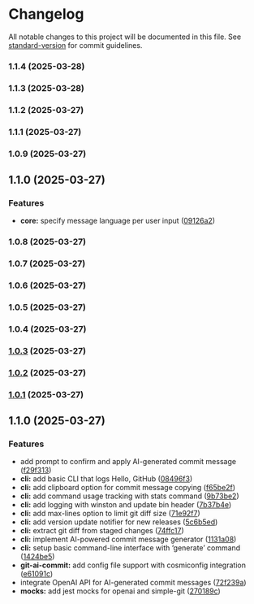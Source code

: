 # Changelog

All notable changes to this project will be documented in this file. See [standard-version](https://github.com/conventional-changelog/standard-version) for commit guidelines.

### 1.1.4 (2025-03-28)

### 1.1.3 (2025-03-28)

### 1.1.2 (2025-03-27)

### 1.1.1 (2025-03-27)

### 1.0.9 (2025-03-27)

## 1.1.0 (2025-03-27)


### Features

* **core:** specify message language per user input ([09126a2](https://github.com/syedharis14/git-ai-commit/commit/09126a25b9f6468a3ebb4a20bc10e5e605bf169e))

### 1.0.8 (2025-03-27)

### 1.0.7 (2025-03-27)

### 1.0.6 (2025-03-27)

### 1.0.5 (2025-03-27)

### 1.0.4 (2025-03-27)

### [1.0.3](https://github.com/syedharis14/git-ai-commit/compare/v1.0.2...v1.0.3) (2025-03-27)

### [1.0.2](https://github.com/syedharis14/git-ai-commit/compare/v1.0.1...v1.0.2) (2025-03-27)

### [1.0.1](https://github.com/syedharis14/git-ai-commit/compare/v1.1.0...v1.0.1) (2025-03-27)

## 1.1.0 (2025-03-27)


### Features

* add prompt to confirm and apply AI-generated commit message ([f29f313](https://github.com/syedharis14/git-ai-commit/commit/f29f3133c145d6bfe5931b7fa2964de9854b357d))
* **cli:** add basic CLI that logs Hello, GitHub ([08496f3](https://github.com/syedharis14/git-ai-commit/commit/08496f3d67ffce90af86fe7c7d5f8fa4fba1f7b1))
* **cli:** add clipboard option for commit message copying ([f65be2f](https://github.com/syedharis14/git-ai-commit/commit/f65be2fb10a3926a697e98ca90503ff76b2bd924))
* **cli:** add command usage tracking with stats command ([9b73be2](https://github.com/syedharis14/git-ai-commit/commit/9b73be2aa0870486a5590555fe48a140cb89f9d0))
* **cli:** add logging with winston and update bin header ([7b37b4e](https://github.com/syedharis14/git-ai-commit/commit/7b37b4ef67d3b9119ed9e3879958bc1351c92a47))
* **cli:** add max-lines option to limit git diff size ([71e92f7](https://github.com/syedharis14/git-ai-commit/commit/71e92f7b650dae954ca3ec4d582b9911fa020787))
* **cli:** add version update notifier for new releases ([5c6b5ed](https://github.com/syedharis14/git-ai-commit/commit/5c6b5ed70374b5bc5a65e02a60f2c4221144bb3e))
* **cli:** extract git diff from staged changes ([74ffc17](https://github.com/syedharis14/git-ai-commit/commit/74ffc17f222a2644aa800af816d710496b155ee8))
* **cli:** implement AI-powered commit message generator ([1131a08](https://github.com/syedharis14/git-ai-commit/commit/1131a083bfb556711d17922d51d0bbd07fa86fdf))
* **cli:** setup basic command-line interface with ‘generate’ command ([1424be5](https://github.com/syedharis14/git-ai-commit/commit/1424be5d97cf229c624a6f09ea81dc4183d1ddca))
* **git-ai-commit:** add config file support with cosmiconfig integration ([e61091c](https://github.com/syedharis14/git-ai-commit/commit/e61091cc03f33464753a11b68106bca8333580ea))
* integrate OpenAI API for AI-generated commit messages ([72f239a](https://github.com/syedharis14/git-ai-commit/commit/72f239a819982577b8a9e73db9a6fdd3901914b8))
* **mocks:** add jest mocks for openai and simple-git ([270189c](https://github.com/syedharis14/git-ai-commit/commit/270189c22d55aeb88ed48ce79ebfd0a6bd74b910))

